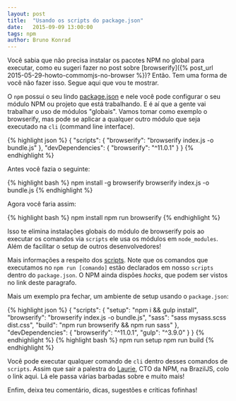 ```yaml
---
layout: post
title:  "Usando os scripts do package.json"
date:   2015-09-09 13:00:00
tags: npm
author: Bruno Konrad
---
```

Você sabia que não precisa instalar os pacotes NPM no global para executar, como eu sugeri fazer no post sobre [browserify]({% post_url 2015-05-29-howto-commomjs-no-browser %})? Então. Tem uma forma de você não fazer isso. Segue aqui que vou te mostrar.

O `npm` possui o seu lindo [package.json](https://docs.npmjs.com/files/package.json) e nele você pode configurar o seu módulo NPM ou projeto que está trabalhando. E é aí que a gente vai trabalhar o uso de módulos "globais". Vamos tomar como exemplo o browserify, mas pode se aplicar a qualquer outro módulo que seja executado na `cli` (command line interface).

{%  highlight json %}
{
  "scripts": {
    "browserify": "browserify index.js -o bundle.js"
  },
  "devDependencies": {
    "browserify": "^11.0.1"
  }
}
{% endhighlight %}

Antes você fazia o seguinte:

{% highlight bash %}
npm install -g browserify
browserify index.js -o bundle.js
{% endhighlight %}

Agora você faria assim:

{% highlight bash %}
npm install
npm run browserify
{% endhighlight %}

Isso te elimina instalações globais do módulo de browserify pois ao executar os comandos via `scripts` ele usa os módulos em `node_modules`. Além de facilitar o setup de outros desenvolvedores!

Mais informações a respeito dos [scripts](https://docs.npmjs.com/misc/scripts). Note que os comandos que executamos no `npm run [comando]` estão declarados em nosso `scripts` dentro do `package.json`. O NPM ainda dispões *hocks*, que podem ser vistos no link deste paragrafo.

Mais um exemplo pra fechar, um ambiente de setup usando o `package.json`:

{%  highlight json %}
{
  "scripts": {
    "setup": "npm i && gulp install",
    "browserify": "browserify index.js -o bundle.js",
    "sass": "sass mysass.scss dist.css",
    "build": "npm run browserify && npm run sass"
  },
  "devDependencies": {
    "browserify": "^11.0.1",
    "gulp": "^3.9.0"
  }
}
{% endhighlight %}
{% highlight bash %}
npm run setup
npm run build
{% endhighlight %}

Você pode executar qualquer comando de `cli` dentro desses comandos de `scripts`. Assim que sair a palestra do [Laurie](https://twitter.com/seldo), CTO da NPM, na BrazilJS, colo o link aqui. Lá ele passa várias barbadas sobre e muito mais!

Enfim, deixa teu comentário, dicas, sugestões e críticas fofinhas!
